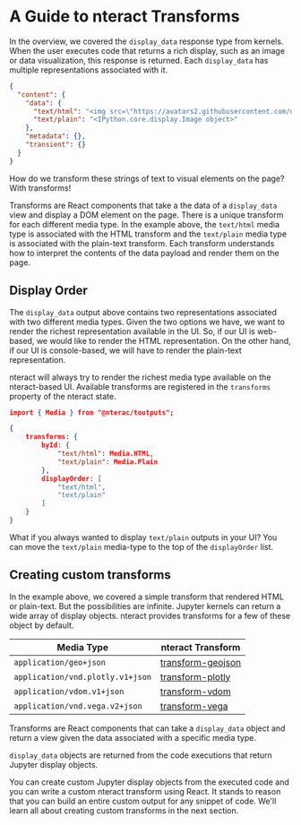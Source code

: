 # A Guide to nteract Transforms

In the overview, we covered the `display_data` response type from kernels. When the user executes code that returns a rich display, such as an image or data visualization, this response is returned. Each `display_data` has multiple representations associated with it.

```json
{
  "content": {
    "data": {
      "text/html": "<img src=\"https://avatars2.githubusercontent.com/u/12401040?v=3&s=200\"/>",
      "text/plain": "<IPython.core.display.Image object>"
    },
    "metadata": {},
    "transient": {}
  }
}
```

How do we transform these strings of text to visual elements on the page? With transforms!

Transforms are React components that take a the data of a `display_data` view and display a DOM element on the page. There is a unique transform for each different media type. In the example above, the `text/html` media type is associated with the HTML transform and the `text/plain` media type is associated with the plain-text transform. Each transform understands how to interpret the contents of the data payload and render them on the page.

## Display Order

The `display_data` output above contains two representations associated with two different media types. Given the two options we have, we want to render the richest representation available in the UI. So, if our UI is web-based, we would like to render the HTML representation. On the other hand, if our UI is console-based, we will have to render the plain-text representation.

nteract will always try to render the richest media type available on the nteract-based UI. Available transforms are registered in the `transforms` property of the nteract state.

```json
import { Media } from "@nterac/toutputs";

{
    transforms: {
        byId: {
            "text/html": Media.HTML,
            "text/plain": Media.Plain
        },
        displayOrder: [
            "text/html",
            "text/plain"
        ]
    }
}
```

What if you always wanted to display `text/plain` outputs in your UI? You can move the `text/plain` media-type to the top of the `displayOrder` list.

## Creating custom transforms

In the example above, we covered a simple transform that rendered HTML or plain-text. But the possibilities are infinite. Jupyter kernels can return a wide array of display objects. nteract provides transforms for a few of these object by default.

| Media Type                       | nteract Transform                                                                              |
| -------------------------------- | ---------------------------------------------------------------------------------------------- |
| `application/geo+json`           | [transform-geojson](https://github.com/nteract/nteract/tree/master/packages/transform-geojson) |
| `application/vnd.plotly.v1+json` | [transform-plotly](https://github.com/nteract/nteract/blob/master/packages/transform-plotly)   |
| `application/vdom.v1+json`       | [transform-vdom](https://github.com/nteract/nteract/tree/master/packages/transform-vdom)       |
| `application/vnd.vega.v2+json`   | [transform-vega](https://github.com/nteract/nteract/blob/master/packages/transform-vega)       |

Transforms are React components that can take a `display_data` object and return a view given the data associated with a specific media type.

`display_data` objects are returned from the code executions that return Jupyter display objects.

You can create custom Jupyter display objects from the executed code and you can write a custom nteract transform using React. It stands to reason that you can build an entire custom output for any snippet of code. We'll learn all about creating custom transforms in the next section.
